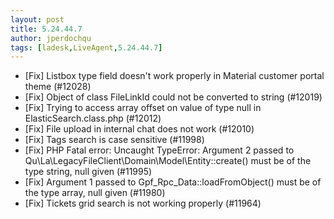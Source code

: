 ```yaml
---
layout: post
title: 5.24.44.7
author: jperdochqu
tags: [ladesk,LiveAgent,5.24.44.7]
---
```


- [Fix] Listbox type field doesn't work properly in Material customer portal theme (#12028)
- [Fix] Object of class FileLinkId could not be converted to string (#12019)
- [Fix] Trying to access array offset on value of type null in ElasticSearch.class.php (#12012)
- [Fix] File upload in internal chat does not work (#12010)
- [Fix] Tags search is case sensitive (#11998)
- [Fix] PHP Fatal error: Uncaught TypeError: Argument 2 passed to Qu\La\LegacyFileClient\Domain\Model\Entity::create() must be of the type string, null given (#11995)
- [Fix] Argument 1 passed to Gpf_Rpc_Data::loadFromObject() must be of the type array, null given (#11980)
- [Fix] Tickets grid search is not working properly (#11964)
